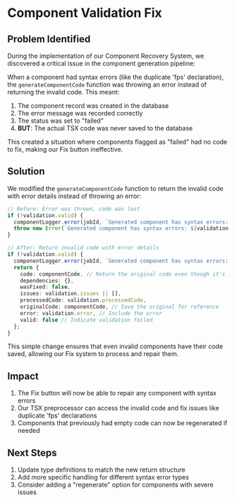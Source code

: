 # Component Validation Fix

## Problem Identified
During the implementation of our Component Recovery System, we discovered a critical issue in the component generation pipeline:

When a component had syntax errors (like the duplicate 'fps' declaration), the `generateComponentCode` function was throwing an error instead of returning the invalid code. This meant:

1. The component record was created in the database
2. The error message was recorded correctly
3. The status was set to "failed"
4. **BUT**: The actual TSX code was never saved to the database

This created a situation where components flagged as "failed" had no code to fix, making our Fix button ineffective.

## Solution
We modified the `generateComponentCode` function to return the invalid code with error details instead of throwing an error:

```typescript
// Before: Error was thrown, code was lost
if (!validation.valid) {
  componentLogger.error(jobId, `Generated component has syntax errors: ${validation.error}`);
  throw new Error(`Generated component has syntax errors: ${validation.error}`);
}

// After: Return invalid code with error details
if (!validation.valid) {
  componentLogger.error(jobId, `Generated component has syntax errors: ${validation.error}`);
  return {
    code: componentCode, // Return the original code even though it's invalid
    dependencies: {},
    wasFixed: false,
    issues: validation.issues || [],
    processedCode: validation.processedCode,
    originalCode: componentCode, // Save the original for reference
    error: validation.error, // Include the error
    valid: false // Indicate validation failed
  };
}
```

This simple change ensures that even invalid components have their code saved, allowing our Fix system to process and repair them.

## Impact
1. The Fix button will now be able to repair any component with syntax errors
2. Our TSX preprocessor can access the invalid code and fix issues like duplicate 'fps' declarations
3. Components that previously had empty code can now be regenerated if needed

## Next Steps
1. Update type definitions to match the new return structure
2. Add more specific handling for different syntax error types
3. Consider adding a "regenerate" option for components with severe issues
